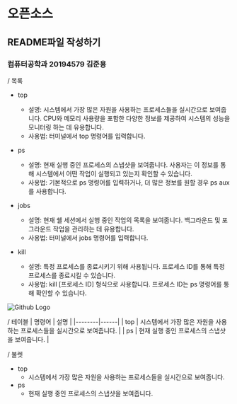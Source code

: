 # 오픈소스
## README파일 작성하기
### 컴퓨터공학과 20194579 김준용 

/ 목록
* top
    * 설명: 시스템에서 가장 많은 자원을 사용하는 프로세스들을 실시간으로 보여줍니다. CPU와 메모리 사용량을 포함한 다양한 정보를 제공하여 시스템의 성능을 모니터링 하는 데 유용합니다.
    * 사용법: 터미널에서 top 명령어를 입력합니다.

* ps
    * 설명: 현재 실행 중인 프로세스의 스냅샷을 보여줍니다. 사용자는 이 정보를 통해 시스템에서 어떤 작업이 실행되고 있는지 확인할 수 있습니다.
    * 사용법: 기본적으로 ps 명령어를 입력하거나, 더 많은 정보를 원할 경우 ps aux를 사용합니다.
 
* jobs
    * 설명: 현재 쉘 세션에서 실행 중인 작업의 목록을 보여줍니다. 백그라운드 및 포그라운드 작업을 관리하는 데 유용합니다.
    * 사용법: 터미널에서 jobs 명령어를 입력합니다.
 
* kill
    * 설명: 특정 프로세스를 종료시키기 위해 사용됩니다. 프로세스 ID를 통해 특정 프로세스를 종료시킬 수 있습니다.
    * 사용법: kill [프로세스 ID] 형식으로 사용합니다. 프로세스 ID는 ps 명령어를 통해 확인할 수 있습니다.

![Github Logo]([https://example.com/linux_logo.png](https://th.bing.com/th/id/OIP.7DpgyMZTmgfrcLUvZzfqbgAAAA?rs=1&pid=ImgDetMain))

/ 테이블
| 명령어 | 설명 |
|--------|------|
| top    | 시스템에서 가장 많은 자원을 사용하는 프로세스들을 실시간으로 보여줍니다. |
| ps     | 현재 실행 중인 프로세스의 스냅샷을 보여줍니다. |

/ 불렛
- top
  - 시스템에서 가장 많은 자원을 사용하는 프로세스들을 실시간으로 보여줍니다.
- ps
  - 현재 실행 중인 프로세스의 스냅샷을 보여줍니다.
